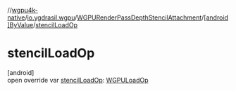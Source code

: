 //[wgpu4k-native](../../../../index.md)/[io.ygdrasil.wgpu](../../index.md)/[WGPURenderPassDepthStencilAttachment](../index.md)/[[android]ByValue](index.md)/[stencilLoadOp](stencil-load-op.md)

# stencilLoadOp

[android]\
open override var [stencilLoadOp](stencil-load-op.md): [WGPULoadOp](../../-w-g-p-u-load-op/index.md)